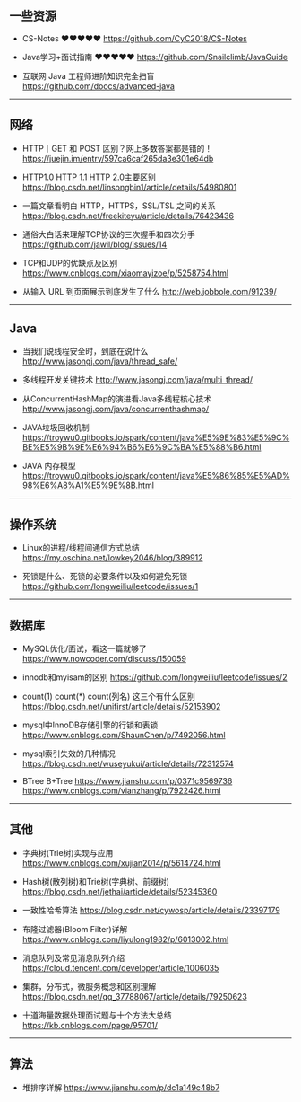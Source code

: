 ## 一些资源
- CS-Notes &hearts;&hearts;&hearts;&hearts;&hearts;
https://github.com/CyC2018/CS-Notes

- Java学习+面试指南 &hearts;&hearts;&hearts;&hearts;&hearts;
https://github.com/Snailclimb/JavaGuide

- 互联网 Java 工程师进阶知识完全扫盲
https://github.com/doocs/advanced-java

___

## 网络
- HTTP｜GET 和 POST 区别？网上多数答案都是错的！
https://juejin.im/entry/597ca6caf265da3e301e64db

- HTTP1.0 HTTP 1.1 HTTP 2.0主要区别
https://blog.csdn.net/linsongbin1/article/details/54980801

- 一篇文章看明白 HTTP，HTTPS，SSL/TSL 之间的关系
https://blog.csdn.net/freekiteyu/article/details/76423436

- 通俗大白话来理解TCP协议的三次握手和四次分手
https://github.com/jawil/blog/issues/14

- TCP和UDP的优缺点及区别
https://www.cnblogs.com/xiaomayizoe/p/5258754.html

- 从输入 URL 到页面展示到底发生了什么
http://web.jobbole.com/91239/

___
## Java

- 当我们说线程安全时，到底在说什么
http://www.jasongj.com/java/thread_safe/

- 多线程开发关键技术
http://www.jasongj.com/java/multi_thread/

- 从ConcurrentHashMap的演进看Java多线程核心技术
http://www.jasongj.com/java/concurrenthashmap/

- JAVA垃圾回收机制
https://troywu0.gitbooks.io/spark/content/java%E5%9E%83%E5%9C%BE%E5%9B%9E%E6%94%B6%E6%9C%BA%E5%88%B6.html

- JAVA 内存模型
https://troywu0.gitbooks.io/spark/content/java%E5%86%85%E5%AD%98%E6%A8%A1%E5%9E%8B.html

___
## 操作系统

- Linux的进程/线程间通信方式总结
https://my.oschina.net/lowkey2046/blog/389912

- 死锁是什么、死锁的必要条件以及如何避免死锁
https://github.com/longweiliu/leetcode/issues/1
___
## 数据库
- MySQL优化/面试，看这一篇就够了
https://www.nowcoder.com/discuss/150059

- innodb和myisam的区别
https://github.com/longweiliu/leetcode/issues/2

- count(1) count(*) count(列名) 这三个有什么区别
https://blog.csdn.net/unifirst/article/details/52153902

- mysql中InnoDB存储引擎的行锁和表锁
https://www.cnblogs.com/ShaunChen/p/7492056.html

- mysql索引失效的几种情况
https://blog.csdn.net/wuseyukui/article/details/72312574

- BTree B+Tree
https://www.jianshu.com/p/0371c9569736
https://www.cnblogs.com/vianzhang/p/7922426.html

___
## 其他
- 字典树(Trie树)实现与应用
https://www.cnblogs.com/xujian2014/p/5614724.html

- Hash树(散列树)和Trie树(字典树、前缀树)
https://blog.csdn.net/jethai/article/details/52345360

- 一致性哈希算法
https://blog.csdn.net/cywosp/article/details/23397179

- 布隆过滤器(Bloom Filter)详解
https://www.cnblogs.com/liyulong1982/p/6013002.html

- 消息队列及常见消息队列介绍
https://cloud.tencent.com/developer/article/1006035

- 集群，分布式，微服务概念和区别理解
https://blog.csdn.net/qq_37788067/article/details/79250623

- 十道海量数据处理面试题与十个方法大总结
https://kb.cnblogs.com/page/95701/

___
## 算法
- 堆排序详解
https://www.jianshu.com/p/dc1a149c48b7

